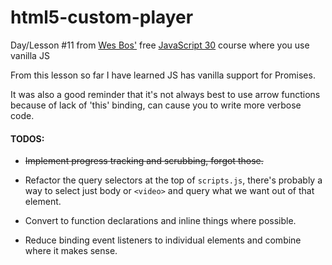 # html5-custom-player

Day/Lesson #11 from [Wes Bos'](http://wesbos.com/) free [JavaScript 30](https://javascript30.com/) course where you use vanilla JS

From this lesson so far I have learned JS has vanilla support for Promises.

It was also a good reminder that it's not always best to use arrow functions because of lack of 'this' binding, can cause you to write more verbose code.

#### TODOS:

* ~~Implement progress tracking and scrubbing, forgot those.~~

* Refactor the query selectors at the top of `scripts.js`, there's probably a way to select just body or `<video>` and query what we want out of that element.

* Convert to function declarations and inline things where possible.

* Reduce binding event listeners to individual elements and combine where it makes sense.